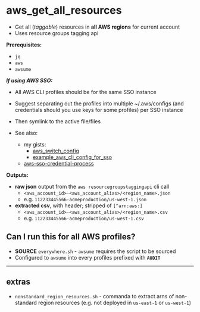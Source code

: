 # aws_get_all_resources

- Get all (*taggable*) resources in **all AWS regions** for current account
- Uses resource groups tagging api

**Prerequisites:**

- `jq`
- `aws`
- `awsume`

***If using AWS SSO:***

- All AWS CLI profiles should be for the same SSO instance
- Suggest separating out the profiles into multiple ~/.aws/configs (and credentials should you use keys for some profiles) per SSO instance
- Then symlink to the active file/files

- See also:
  - my gists:
    - [aws_switch_config](https://gist.github.com/Huevos-y-Bacon/b398ed77522611702c049ddbd9e362af)
    - [example_aws_cli_config_for_sso](https://gist.github.com/Huevos-y-Bacon/7d2e6c7de9deff4f0345efa6da06371f)
  - [aws-sso-credential-process](https://pypi.org/project/aws-sso-credential-process/)

**Outputs:**

- **raw json** output from the `aws resourcegroupstaggingapi` cli call
  - `<aws_account_id>-<aws_account_alias>/<region_name>.json`
  - e.g. `112233445566-acmeproduction/us-west-1.json`
- **extracted csv**, with header; stripped of `[^arn:aws:]`
  - `<aws_account_id>-<aws_account_alias>/<region_name>.csv`
  - e.g. `112233445566-acmeproduction/us-west-1.csv`

## Can I run this for all AWS profiles?

- **SOURCE** `everywhere.sh` - `awsume` requires the script to be sourced
- Configured to `awsume` into every profiles prefixed with **`AUDIT`**

---

## extras

- `nonstandard_region_resources.sh` - commanda to extract arns of non-standard region resources (e.g. not deployed in `us-east-1` or `us-west-1`)
